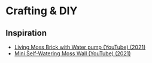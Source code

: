 # Crafting & DIY

## Inspiration

* [Living Moss Brick with Water pump \(YouTube\) \(2021\)](https://www.youtube.com/watch?v=fH8k3_UPzc0)
* [Mini Self-Watering Moss Wall \(YouTube\) \(2021\)](https://www.youtube.com/watch?v=Bv7yPldAxpQ)

